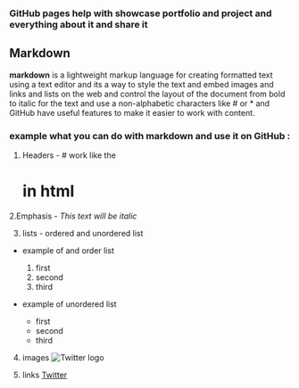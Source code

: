 ### GitHub pages help with showcase portfolio and project and everything about it and share it

## Markdown

**markdown** is a lightweight markup language for creating formatted text using a text editor and its a way to style the text 
and embed images and links and lists on the web and control the layout of the document from bold to italic for the text 
and use a non-alphabetic characters like # or * and GitHub have useful features to make it easier to work with content. 

### example what you can do with markdown and use it on GitHub :

1. Headers - # work like the <h1> in html

2.Emphasis - *This text will be italic*

3. lists - ordered and unordered list 
 
- example of and order list 
   1. first
   2.  second 
   3.  third 
   
 - example of unordered list 
   * first 
   * second 
   * third

4. images ![Twitter logo](https://assets.stickpng.com/images/580b57fcd9996e24bc43c53e.png)

5. links [Twitter](www.twitter.com)
